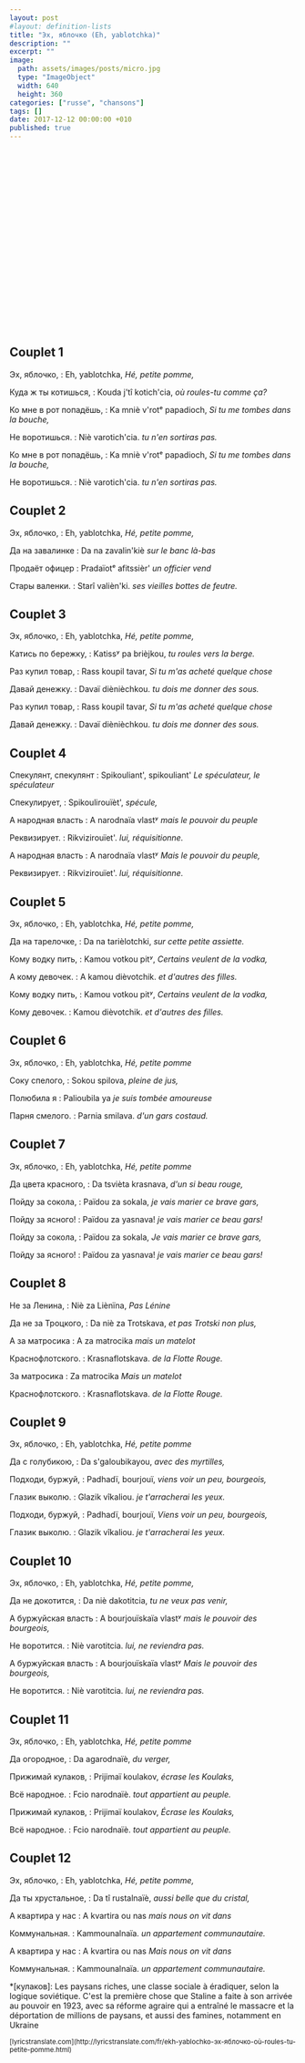 ```yaml
---
layout: post
#layout: definition-lists
title: "Эх, яблочко (Eh, yablotchka)"
description: ""
excerpt: ""
image:
  path: assets/images/posts/micro.jpg
  type: "ImageObject"
  width: 640
  height: 360
categories: ["russe", "chansons"]
tags: []
date: 2017-12-12 00:00:00 +010
published: true
---
```


<iframe class="float-xl-right sticky-top lazyload" width="560" height="315" data-src="https://www.youtube-nocookie.com/embed/mohztZtIcbw?rel=0&amp;showinfo=0" frameborder="0" gesture="media" allow="encrypted-media" allowfullscreen></iframe>



## Couplet 1

Эх, яблочко,
: Eh, yablotchka,
*Hé, petite pomme,*

Куда ж ты котишься,
: Kouda j'tî kotich'cia,
*où roules-tu comme ça?*

Ко мне в рот попадёшь,
: Ka mniè v'rotᵉ papadioch,
*Si tu me tombes dans la bouche,*

Не воротишься.
: Niè varotich'cia.
*tu n'en sortiras pas.*

Ко мне в рот попадёшь,
: Ka mniè v'rotᵉ papadioch,
*Si tu me tombes dans la bouche,*

Не воротишься.
: Niè varotich'cia.
*tu n'en sortiras pas.*


## Couplet 2

Эх, яблочко,
: Eh, yablotchka,
*Hé, petite pomme,*

Да на завалинке
: Da na zavalin'kiè
*sur le banc là-bas*

Продаёт офицер
: Pradaïotᵉ afitssièr'
*un officier vend*

Стары валенки.
: Starî valièn'ki.
*ses vieilles bottes de feutre.*


## Couplet 3

Эх, яблочко,
: Eh, yablotchka,
*Hé, petite pomme,*

Катись по бережку,
: Katissʸ pa brièjkou,
*tu roules vers la berge.*

Раз купил товар,
: Rass koupil tavar,
*Si tu m'as acheté quelque chose*

Давай денежку.
: Davaï diènièchkou.
*tu dois me donner des sous.*

Раз купил товар,
: Rass koupil tavar,
*Si tu m'as acheté quelque chose*

Давай денежку.
: Davaï diènièchkou.
*tu dois me donner des sous.*


## Couplet 4

Спекулянт, спекулянт
: Spikouliant', spikouliant'
*Le spéculateur, le spéculateur*

Спекулирует,
: Spikoulirouïèt',
*spécule,*

А народная власть
: A narodnaïa vlastʸ
*mais le pouvoir du peuple*

Реквизирует.
: Rikvizirouïet'.
*lui, réquisitionne.*

А народная власть
: A narodnaïa vlastʸ
*Mais le pouvoir du peuple,*

Реквизирует.
: Rikvizirouïet'.
*lui, réquisitionne.*


## Couplet 5

Эх, яблочко,
: Eh, yablotchka,
*Hé, petite pomme,*

Да на тарелочке,
: Da na tarièlotchki,
*sur cette petite assiette.*

Кому водку пить,
: Kamou votkou pitʸ,
*Certains veulent de la vodka,*

А кому девочек.
: A kamou dièvotchik.
*et d'autres des filles.*

Кому водку пить,
: Kamou votkou pitʸ,
*Certains veulent de la vodka,*

Кому девочек.
: Kamou dièvotchik.
*et d'autres des filles.*


## Couplet 6

Эх, яблочко,
: Eh, yablotchka,
*Hé, petite pomme*

Соку спелого,
: Sokou spilova,
*pleine de jus,*

Полюбила я
: Palioubila ya
*je suis tombée amoureuse*

Парня смелого.
: Parnia smilava.
*d'un gars costaud.*


## Couplet 7

Эх, яблочко,
: Eh, yablotchka,
*Hé, petite pomme*

Да цвета красного,
: Da tsvièta krasnava,
*d'un si beau rouge,*

Пойду за сокола,
: Païdou za sokala,
*je vais marier ce brave gars,*

Пойду за ясного!
: Païdou za yasnava!
*je vais marier ce beau gars!*

Пойду за сокола,
: Païdou za sokala,
*Je vais marier ce brave gars,*

Пойду за ясного!
: Païdou za yasnava!
*je vais marier ce beau gars!*


## Couplet 8

Не за Ленина,
: Niè za Liènïna,
*Pas Lénine*

Да не за Троцкого,
: Da niè za Trotskava,
*et pas Trotski non plus,*

А за матросика
: A za matrocika
*mais un matelot*

Краснофлотского.
: Krasnaflotskava.
*de la Flotte Rouge.*

За матросика
: Za matrocika
*Mais un matelot*

Краснофлотского.
: Krasnaflotskava.
*de la Flotte Rouge.*


## Couplet 9

Эх, яблочко,
: Eh, yablotchka,
*Hé, petite pomme*

Да с голубикою,
: Da s'galoubikayou,
*avec des myrtilles,*

Подходи, буржуй,
: Padhadï, bourjouï,
*viens voir un peu, bourgeois,*

Глазик выколю.
: Glazik vîkaliou.
*je t'arracherai les yeux.*

Подходи, буржуй,
: Padhadï, bourjouï,
*Viens voir un peu, bourgeois,*

Глазик выколю.
: Glazik vîkaliou.
*je t'arracherai les yeux.*


## Couplet 10

Эх, яблочко,
: Eh, yablotchka,
*Hé, petite pomme,*

Да не докотится,
: Da niè dakotitcia,
*tu ne veux pas venir,*

А буржуйская власть
: A bourjouïskaïa vlastʸ
*mais le pouvoir des bourgeois,*

Не воротится.
: Niè varotitcia.
*lui, ne reviendra pas.*

А буржуйская власть
: A bourjouïskaïa vlastʸ
*Mais le pouvoir des bourgeois,*

Не воротится.
: Niè varotitcia.
*lui, ne reviendra pas.*


## Couplet 11

Эх, яблочко,
: Eh, yablotchka,
*Hé, petite pomme*

Да огородное,
: Da agarodnaïè,
*du verger,*

Прижимай кулаков,
: Prijimaï koulakov,
*écrase les Koulaks,*

Всё народное.
: Fcio narodnaïè.
*tout appartient au peuple.*

Прижимай кулаков,
: Prijimaï koulakov,
*Écrase les Koulaks,*

Всё народное.
: Fcio narodnaïè.
*tout appartient au peuple.*


## Couplet 12

Эх, яблочко,
: Eh, yablotchka,
*Hé, petite pomme,*

Да ты хрустальное,
: Da tî rustalnaïè,
*aussi belle que du cristal,*

А квартира у нас
: A kvartira ou nas
*mais nous on vit dans*

Коммунальная.
: Kammounalnaïa.
*un appartement communautaire.*

А квартира у нас
: A kvartira ou nas
*Mais nous on vit dans*

Коммунальная.
: Kammounalnaïa.
*un appartement communautaire.*



*[кулаков]: Les paysans riches, une classe sociale à éradiquer, selon la logique soviétique. C'est la première chose que Staline a faite à son arrivée au pouvoir en 1923, avec sa réforme agraire qui a entraîné le massacre et la déportation de millions de paysans, et aussi des famines, notamment en Ukraine


<small class="text-muted float-right">
[lyricstranslate.com](http://lyricstranslate.com/fr/ekh-yablochko-эх-яблочко-où-roules-tu-petite-pomme.html)
</small>
